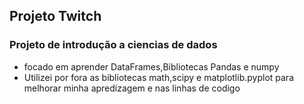 ## Projeto Twitch

### Projeto de introdução a ciencias de dados
- focado em aprender DataFrames,Bibliotecas Pandas e numpy
- Utilizei por fora as bibliotecas math,scipy e matplotlib.pyplot para melhorar minha apredizagem e nas linhas de codigo
